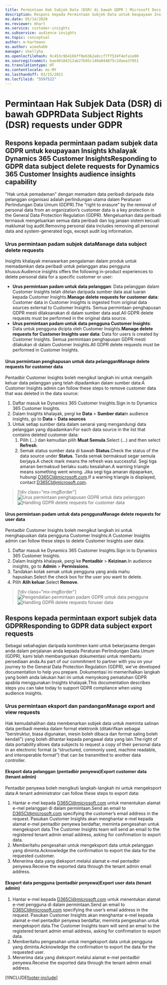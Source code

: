 ```yaml
---
title: Permintaan Hak Subjek Data (DSR) di bawah GDPR | Microsoft Docs
description: Respons kepada Permintaan Subjek Data untuk keupayaan Insights khalayak Dynamics 365 Customer Insights.
ms.date: 05/14/2020
ms.reviewer: mhart
ms.service: customer-insights
ms.subservice: audience-insights
ms.topic: conceptual
author: m-hartmann
ms.author: wimohabb
manager: shellyha
ms.openlocfilehash: 9c453c9b416bff0e6362a8ccf7ff534f4efa1e00
ms.sourcegitcommit: bae40184312ab27b95c140a044875c2daea37951
ms.translationtype: HT
ms.contentlocale: ms-MY
ms.lasthandoff: 03/15/2021
ms.locfileid: "5597522"
---
```

# <a name="data-subject-rights-dsr-requests-under-gdpr"></a><span data-ttu-id="e2d43-103">Permintaan Hak Subjek Data (DSR) di bawah GDPR</span><span class="sxs-lookup"><span data-stu-id="e2d43-103">Data Subject Rights (DSR) requests under GDPR</span></span>

## <a name="responding-to-gdpr-data-subject-delete-requests-for-dynamics-365-customer-insights-audience-insights-capability"></a><span data-ttu-id="e2d43-104">Respons kepada permintaan padam subjek data GDPR untuk keupayaan Insights khalayak Dynamics 365 Customer Insights</span><span class="sxs-lookup"><span data-stu-id="e2d43-104">Responding to GDPR data subject delete requests for Dynamics 365 Customer Insights audience insights capability</span></span>

<span data-ttu-id="e2d43-105">"Hak untuk pemadaman" dengan memadam data peribadi daripada data pelanggan organisasi adalah perlindungan utama dalam Peraturan Perlindungan Data Umum (GDPR).</span><span class="sxs-lookup"><span data-stu-id="e2d43-105">The “right to erasure” by the removal of personal data from an organization’s customer data is a key protection in the General Data Protection Regulation (GDPR).</span></span> <span data-ttu-id="e2d43-106">Mengeluarkan data peribadi termasuk mengeluarkan semua data peribadi dan log janaan sistem kecuali maklumat log audit.</span><span class="sxs-lookup"><span data-stu-id="e2d43-106">Removing personal data includes removing all personal data and system-generated logs, except audit log information.</span></span>

### <a name="manage-data-subject-delete-requests"></a><span data-ttu-id="e2d43-107">Urus permintaan padam subjek data</span><span class="sxs-lookup"><span data-stu-id="e2d43-107">Manage data subject delete requests</span></span>

<span data-ttu-id="e2d43-108">Insights khalayak menawarkan pengalaman dalam produk untuk memadamkan data peribadi untuk pelanggan atau pengguna khusus:</span><span class="sxs-lookup"><span data-stu-id="e2d43-108">Audience insights offers the following in-product experiences to delete personal data for a specific customer or user:</span></span>

- <span data-ttu-id="e2d43-109">**Urus permintaan padam untuk data pelanggan**: Data pelanggan dalam Customer Insights telah ditelan daripada sumber data asal luaran kepada Customer Insights.</span><span class="sxs-lookup"><span data-stu-id="e2d43-109">**Manage delete requests for customer data**: Customer data in Customer Insights is ingested from original data sources external to Customer Insights.</span></span> <span data-ttu-id="e2d43-110">Semua permintaan penghapusan GDPR mesti dilaksanakan di dalam sumber data asal.</span><span class="sxs-lookup"><span data-stu-id="e2d43-110">All GDPR delete requests must be performed in the original data source.</span></span>
- <span data-ttu-id="e2d43-111">**Urus permintaan padam untuk data pengguna Customer Insights**: Data untuk pengguna dicipta oleh Customer Insights.</span><span class="sxs-lookup"><span data-stu-id="e2d43-111">**Manage delete requests for Customer Insights user data**: Data for users is created by Customer Insights.</span></span> <span data-ttu-id="e2d43-112">Semua permintaan penghapusan GDPR mesti dilakukan di dalam Customer Insights.</span><span class="sxs-lookup"><span data-stu-id="e2d43-112">All GDPR delete requests must be performed in Customer Insights.</span></span>

#### <a name="manage-delete-requests-for-customer-data"></a><span data-ttu-id="e2d43-113">Urus permintaan penghapusan untuk data pelanggan</span><span class="sxs-lookup"><span data-stu-id="e2d43-113">Manage delete requests for customer data</span></span>

<span data-ttu-id="e2d43-114">Pentadbir Customer Insights boleh mengikut langkah ini untuk mengalih keluar data pelanggan yang telah dipadamkan dalam sumber data:</span><span class="sxs-lookup"><span data-stu-id="e2d43-114">A Customer Insights admin can follow these steps to remove customer data that was deleted in the data source:</span></span>

1. <span data-ttu-id="e2d43-115">Daftar masuk ke Dynamics 365 Customer Insights.</span><span class="sxs-lookup"><span data-stu-id="e2d43-115">Sign in to Dynamics 365 Customer Insights.</span></span>
2. <span data-ttu-id="e2d43-116">Dalam Insights khalayak, pergi ke **Data** > **Sumber data**</span><span class="sxs-lookup"><span data-stu-id="e2d43-116">In audience insights, go to **Data** > **Data sources**</span></span>
3. <span data-ttu-id="e2d43-117">Untuk setiap sumber data dalam senarai yang mengandungi data pelanggan yang dipadamkan:</span><span class="sxs-lookup"><span data-stu-id="e2d43-117">For each data source in the list that contains deleted customer data:</span></span>
   1. <span data-ttu-id="e2d43-118">Pilih (...) dan kemudian pilih **Muat Semula**.</span><span class="sxs-lookup"><span data-stu-id="e2d43-118">Select (...) and then select **Refresh**.</span></span>
   2. <span data-ttu-id="e2d43-119">Semak status sumber data di bawah **Status**.</span><span class="sxs-lookup"><span data-stu-id="e2d43-119">Check the status of the data source under **Status**.</span></span> <span data-ttu-id="e2d43-120">Tanda semak bermaksud segar semula berjaya.</span><span class="sxs-lookup"><span data-stu-id="e2d43-120">A check mark means the refresh was successful.</span></span> <span data-ttu-id="e2d43-121">Segi tiga amaran bermaksud berlaku suatu kesalahan.</span><span class="sxs-lookup"><span data-stu-id="e2d43-121">A warning triangle means something went wrong.</span></span> <span data-ttu-id="e2d43-122">Jika segi tiga amaran dipaparkan, hubungi D365CI@microsoft.com.</span><span class="sxs-lookup"><span data-stu-id="e2d43-122">If a warning triangle is displayed, contact D365CI@microsoft.com.</span></span>

> [!div class="mx-imgBorder"]
> <span data-ttu-id="e2d43-123">![Urus permintaan penghapusan GDPR untuk data pelanggan](media/gdpr-data-sources.png "Urus permintaan penghapusan GDPR untuk data pelanggan")</span><span class="sxs-lookup"><span data-stu-id="e2d43-123">![Handling GDPR delete requests for customer data](media/gdpr-data-sources.png "Handling GDPR delete requests for customer data")</span></span>

#### <a name="manage-delete-requests-for-user-data"></a><span data-ttu-id="e2d43-124">Urus permintaan padam untuk data pengguna</span><span class="sxs-lookup"><span data-stu-id="e2d43-124">Manage delete requests for user data</span></span>

<span data-ttu-id="e2d43-125">Pentadbir Customer Insights boleh mengikut langkah ini untuk menghapuskan data pengguna Customer Insights:</span><span class="sxs-lookup"><span data-stu-id="e2d43-125">A Customer Insights admin can follow these steps to delete Customer Insights user data:</span></span>

1. <span data-ttu-id="e2d43-126">Daftar masuk ke Dynamics 365 Customer Insights.</span><span class="sxs-lookup"><span data-stu-id="e2d43-126">Sign in to Dynamics 365 Customer Insights.</span></span>
2. <span data-ttu-id="e2d43-127">Dalam Insights khalayak, pergi ke **Pentadbir** > **Keizinan**.</span><span class="sxs-lookup"><span data-stu-id="e2d43-127">In audience insights, go to **Admin** > **Permissions**.</span></span>
3. <span data-ttu-id="e2d43-128">Tandakan kotak semak untuk pengguna yang anda mahu hapuskan.</span><span class="sxs-lookup"><span data-stu-id="e2d43-128">Select the check box for the user you want to delete.</span></span>
4. <span data-ttu-id="e2d43-129">Pilih **Alih keluar**.</span><span class="sxs-lookup"><span data-stu-id="e2d43-129">Select **Remove**.</span></span>

> [!div class="mx-imgBorder"]
> <span data-ttu-id="e2d43-130">![Pengendalian permintaan padam GDPR untuk data pengguna](media/gdpr-permissions.png "Pengendalian permintaan padam GDPR untuk data pengguna")</span><span class="sxs-lookup"><span data-stu-id="e2d43-130">![Handling GDPR delete requests foruser data](media/gdpr-permissions.png "Handling GDPR delete requests for user data")</span></span>

## <a name="responding-to-gdpr-data-subject-export-requests"></a><span data-ttu-id="e2d43-131">Respons kepada permintaan export subjek data GDPR</span><span class="sxs-lookup"><span data-stu-id="e2d43-131">Responding to GDPR data subject export requests</span></span>

<span data-ttu-id="e2d43-132">Sebagai sebahagian daripada komitmen kami untuk bekerjasama dengan anda dalam perjalanan anda kepada Peraturan Perlindungan Data Umum (GDPR), kami telah membangunkan dokumentasi untuk membantu persediaan anda.</span><span class="sxs-lookup"><span data-stu-id="e2d43-132">As part of our commitment to partner with you on your journey to the General Data Protection Regulation (GDPR), we’ve developed documentation to help you prepare.</span></span> <span data-ttu-id="e2d43-133">Dokumentasi ini memerihalkan langkah yang boleh anda lakukan hari ini untuk menyokong pematuhan GDPR apabila menggunakan Insights khalayak.</span><span class="sxs-lookup"><span data-stu-id="e2d43-133">This documentation describes steps you can take today to support GDPR compliance when using audience insights.</span></span>

### <a name="manage-export-and-view-requests"></a><span data-ttu-id="e2d43-134">Urus permintaan eksport dan pandangan</span><span class="sxs-lookup"><span data-stu-id="e2d43-134">Manage export and view requests</span></span>

<span data-ttu-id="e2d43-135">Hak kemudahalihan data membenarkan subjek data untuk meminta salinan data peribadi mereka dalam format elektronik (ditakrifkan sebagai "berstruktur, biasa digunakan, mesin boleh dibaca dan format saling boleh kendali") yang boleh dihantar kepada pengawal data yang lain.</span><span class="sxs-lookup"><span data-stu-id="e2d43-135">The right of data portability allows data subjects to request a copy of their personal data in an electronic format (a “structured, commonly used, machine readable, and interoperable format”) that can be transmitted to another data controller.</span></span>

#### <a name="export-customer-data-tenant-admin"></a><span data-ttu-id="e2d43-136">Eksport data pelanggan (pentadbir penyewa)</span><span class="sxs-lookup"><span data-stu-id="e2d43-136">Export customer data (tenant admin)</span></span>

<span data-ttu-id="e2d43-137">Pentadbir penyewa boleh mengikuti langkah-langkah ini untuk mengeksport data:</span><span class="sxs-lookup"><span data-stu-id="e2d43-137">A tenant administrator can follow these steps to export data:</span></span>

1. <span data-ttu-id="e2d43-138">Hantar e-mel kepada D365CI@microsoft.com untuk menentukan alamat e-mel pelanggan di dalam permintaan.</span><span class="sxs-lookup"><span data-stu-id="e2d43-138">Send an email to D365CI@microsoft.com specifying the customer’s email address in the request.</span></span> <span data-ttu-id="e2d43-139">Pasukan Customer Insights akan menghantar e-mel kepada alamat e-mel pentadbir penyewa berdaftar, meminta pengesahan untuk mengeksport data.</span><span class="sxs-lookup"><span data-stu-id="e2d43-139">The Customer Insights team will send an email to the registered tenant admin email address, asking for confirmation to export data.</span></span>
2. <span data-ttu-id="e2d43-140">Memberitahu pengesahan untuk mengeksport data untuk pelanggan yang diminta.</span><span class="sxs-lookup"><span data-stu-id="e2d43-140">Acknowledge the confirmation to export the data for the requested customer.</span></span>
3. <span data-ttu-id="e2d43-141">Menerima data yang dieksport melalui alamat e-mel pentadbir penyewa.</span><span class="sxs-lookup"><span data-stu-id="e2d43-141">Receive the exported data through the tenant admin email address.</span></span>

#### <a name="export-user-data-tenant-admin"></a><span data-ttu-id="e2d43-142">Eksport data pengguna (pentadbir penyewa)</span><span class="sxs-lookup"><span data-stu-id="e2d43-142">Export user data (tenant admin)</span></span>

1. <span data-ttu-id="e2d43-143">Hantar e-mel kepada D365CI@microsoft.com untuk menentukan alamat e-mel pengguna di dalam permintaan.</span><span class="sxs-lookup"><span data-stu-id="e2d43-143">Send an email to D365CI@microsoft.com specifying the user’s email address in the request.</span></span> <span data-ttu-id="e2d43-144">Pasukan Customer Insights akan menghantar e-mel kepada alamat e-mel pentadbir penyewa berdaftar, meminta pengesahan untuk mengeksport data.</span><span class="sxs-lookup"><span data-stu-id="e2d43-144">The Customer Insights team will send an email to the registered tenant admin email address, asking for confirmation to export data.</span></span>
2. <span data-ttu-id="e2d43-145">Memberitahu pengesahan untuk mengeksport data untuk pengguna yang diminta.</span><span class="sxs-lookup"><span data-stu-id="e2d43-145">Acknowledge the confirmation to export the data for the requested user.</span></span>
3. <span data-ttu-id="e2d43-146">Menerima data yang dieksport melalui alamat e-mel pentadbir penyewa.</span><span class="sxs-lookup"><span data-stu-id="e2d43-146">Receive the exported data through the tenant admin email address.</span></span>


[!INCLUDE[footer-include](../includes/footer-banner.md)]